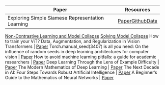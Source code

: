 Paper       | Resources
------------|-----------
Exploring Simple Siamese Representation Learning | [Paper](https://arxiv.org/abs/2011.10566)[Github](https://github.com/BobMcDear/PyTorch-SimSiam/?fbclid=IwAR1j_9_2CoWIJAuWEIsMBGXUar59UeB2sg9Wb404Lmgz5X5hyT94-RCX2mg)[Data](https://medium.datadriveninvestor.com/simsiam-in-pytorch-part-1-the-data-ecbe2234c1a?fbclid=IwAR3zPnebjvbqbvIeRb_qaoquiQOwwnWE1Ax_qgb3YN7cCg3ROmKq_TMYP7A&gi=8deaddfa16fb) 
[Non-Contrastive Learning and Model Collapse](https://medium.datadriveninvestor.com/simsiam-in-pytorch-part-2-non-contrastive-learning-and-model-collapse-e89c85927d9c?fbclid=IwAR0ec8ZfkDxuPHdlBs0pLcP-chy1HsAzLFucOSjgrt0zBaTLpJf5syHsDv4)
[Solving Model Collapse](https://medium.datadriveninvestor.com/simsiam-in-pytorch-part-3-solving-model-collapse-1828bfcd0bf4)
How to train your ViT? Data, Augmentation, and Regularization in Vision Transformers
| [Paper](https://arxiv.org/abs/2106.10270)
Torch.manual_seed(3407) is all you need: On the influence of random seeds in deep learning architectures for computer vision
 | [Paper](https://arxiv.org/abs/2109.08203)
How to avoid machine learning pitfalls: a guide for academic researchers
 | [Paper](https://arxiv.org/abs/2108.02497)
Deep Learning Through the Lens of Example Difficulty
 | [Paper](https://arxiv.org/abs/2106.09647?utm_source=feedburner&utm_medium=feed&utm_campaign=Feed%253A+arxiv%252FQSXk+%2528ExcitingAds%2521+cs+updates+on+arXiv.org%2529)
The Modern Mathematics of Deep Learning | [Paper](https://arxiv.org/abs/2105.04026)
The Next Decade in AI: Four Steps Towards Robust Artificial Intelligence | [Paper](https://arxiv.org/abs/2002.06177)
A Beginner’s Guide to the Mathematics of Neural Networks | [Paper](https://link.springer.com/chapter/10.1007/978-1-4471-3427-5_2)


